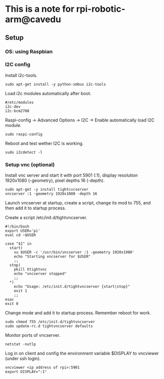 # This is a note for rpi-robotic-arm@cavedu 

## Setup

### OS: using Raspbian

### I2C config

Install i2c-tools.

```shell
sudo apt-get install -y python-smbus i2c-tools
```
Load i2c modules automatically after boot.

```shell
#/etc/modules
i2c-dev
i2c-bcm2708
```
Raspi-config -> Advanced Options -> I2C -> Enable automatically load I2C module.

```shell
sudo raspi-config
```
Reboot and test wether I2C is working.

```shell
sudo i2cdetect -l
```

### Setup vnc (optional)

Install vnc server and start it with port 5901 (:1), display resolution 1920x1080 (-geometry), pixel depths 16 (-depth).

```shell
sudo apt-get -y install tightcvcserver
vncserver :1 -geometry 1920x1080 -depth 16
```

Launch vncserver at startup, create a script, change its mod to 755, and then add it to startup process.

Create a script /etc/init.d/tightvncserver.

```shell
#!/bin/bash
export USER='pi'
eval cd ~$USER

case "$1" in
  start)
    su $USER -c '/usr/bin/vncserver :1 -geometry 1920x1080' 
    echo "Starting vncserver for $USER"
    ;;
  stop)
    pkill Xtightvnc
    echo "vncserver stopped"
    ;;
  *)
    echo "Usage: /etc/init.d/tightvncserver {start|stop}"
    exit 1
    ;;
esac
exit 0
```
Change mode and add it to startup process. Remember reboot for work.

```shell
sudo chmod 755 /etc/init.d/tightvncserver
sudo update-rc.d tightvncserver defaults
```

Monitor ports of vncserver.

```shell
netstat -nutlp
```

Log in on client and config the environment variable $DISPLAY to vncviewer (under ssh login).

```shell
vncviewer <ip address of rpi>:5901
export DISPLAY=":1" 
```














